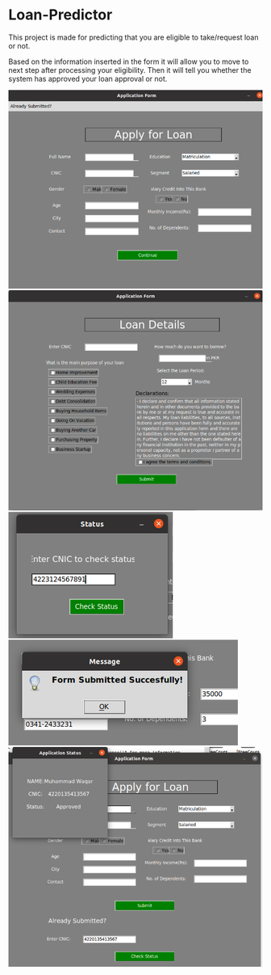 # Loan-Predictor
This project is made for predicting that you are eligible to take/request loan or not.

Based on the information inserted in the form it will allow you to move to next step after processing your eligibility. Then it will tell you whether the system has approved your loan approval or not.

<div align="column">
  <img src="1.png" alt="Pic-1">
  <img src="2.png" alt="Pic-2">
  <img src="3.png" alt="Pic-3">
  <img src="4.png" alt="Pic-4">
  <img src="5.png" alt="Pic-5">
  </div>
